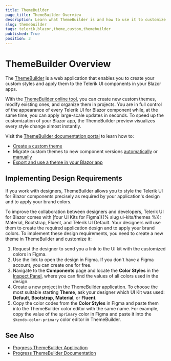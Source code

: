 ```yaml
---
title: ThemeBuilder
page_title: ThemeBuilder Overview
description: Learn what ThemeBuilder is and how to use it to customize the appearance of the Telerik UI for Blazor components in your applications.
slug: themebuilder
tags: telerik,blazor,theme,custom,themebuilder
published: True
position: 3
---
```


# ThemeBuilder Overview

The [ThemeBuilder](https://www.telerik.com/themebuilder) is a web application that enables you to create your custom styles and apply them to the Telerik UI components in your Blazor apps.

With the [ThemeBuilder online tool](https://themebuilderapp.telerik.com), you can create new custom themes, modify existing ones, and organize them in projects. You are in full control of the appearance of every Telerik UI for Blazor component while, at the same time, you can apply large-scale updates in seconds. To speed up the customization of your Blazor app, the ThemeBuilder preview visualizes every style change almost instantly.

Visit the [ThemeBuilder documentation portal](https://docs.telerik.com/themebuilder) to learn how to:

* [Create a custom theme](https://docs.telerik.com/themebuilder/get-started/first-steps-theme-builder)
* Migrate custom themes to new component versions [automatically](https://docs.telerik.com/themebuilder/web-app/automatic-migrations) or [manually](https://docs.telerik.com/themebuilder/web-app/migrating-projects)
* [Export and use a theme in your Blazor app](https://docs.telerik.com/themebuilder/exported-package)

## Implementing Design Requirements

If you work with designers, ThemeBuilder allows you to style the Telerik UI for Blazor components precisely as required by your application's design and to apply your brand colors.

To improve the collaboration between designers and developers, Telerik UI for Blazor comes with [four UI Kits for Figma]({% slug ui-kits/themes %}): Material, Bootstrap, Fluent, and Telerik UI Default. Your designers will use them to create the required application design and to apply your brand colors. To implement these design requirements, you need to create a new theme in ThemeBuilder and customize it:

1. Request the designer to send you a link to the UI kit with the customized colors in Figma.
2. Use the link to open the design in Figma. If you don't have a Figma account, you can create one for free.
3. Navigate to the **Components** page and locate the **Color Styles** in the [Inspect Panel](https://help.figma.com/hc/en-us/articles/360055203533-Use-the-Inspect-panel), where you can find the values of all colors used in the design.
4. Create a new project in the ThemeBuilder application. To choose the most suitable starting **Theme**, ask your designer which UI Kit was used: **Default**, **Bootstrap**, **Material**, or **Fluent**.
5. Copy the color codes from the **Color Styles** in Figma and paste them into the ThemeBuilder color editor with the same name. For example, copy the value of the `$primary` color in Figma and paste it into the `$kendo-color-primary` color editor in ThemeBuilder.

## See Also

* [Progress ThemeBuilder Application](https://themebuilderapp.telerik.com)
* [Progress ThemeBuilder Documentation](https://docs.telerik.com/themebuilder)
